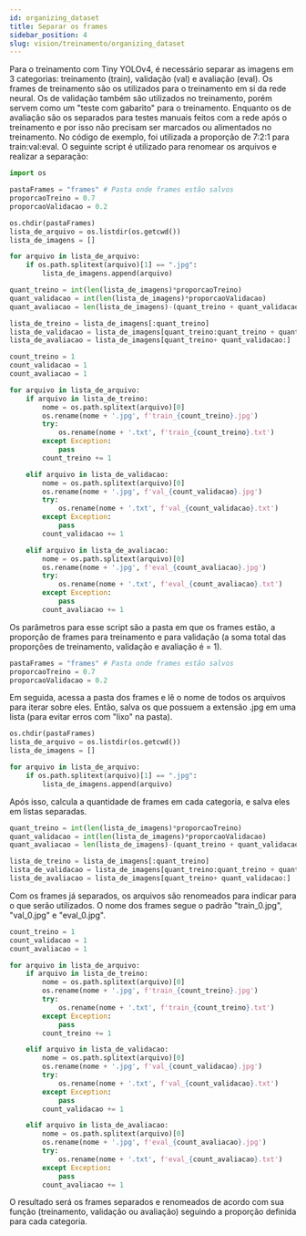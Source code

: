 ```yaml
---
id: organizing_dataset
title: Separar os frames
sidebar_position: 4
slug: vision/treinamento/organizing_dataset
---
```




Para o treinamento com Tiny YOLOv4, é necessário separar as imagens em 3 categorias: treinamento (train), validação (val) e avaliação (eval). Os frames de treinamento são os utilizados para o treinamento em si da rede neural. Os de validação também são utilizados no treinamento, porém servem como um "teste com gabarito" para o treinamento. Enquanto os de avaliação são os separados para testes manuais feitos com a rede após o treinamento e por isso não precisam ser marcados ou alimentados no treinamento. No código de exemplo, foi utilizada a proporção de 7:2:1 para train:val:eval. O seguinte script é utilizado para renomear os arquivos e realizar a separação:

```py
import os

pastaFrames = "frames" # Pasta onde frames estão salvos
proporcaoTreino = 0.7
proporcaoValidacao = 0.2

os.chdir(pastaFrames)
lista_de_arquivo = os.listdir(os.getcwd())
lista_de_imagens = []

for arquivo in lista_de_arquivo:
    if os.path.splitext(arquivo)[1] == ".jpg":
        lista_de_imagens.append(arquivo)

quant_treino = int(len(lista_de_imagens)*proporcaoTreino)
quant_validacao = int(len(lista_de_imagens)*proporcaoValidacao)
quant_avaliacao = len(lista_de_imagens)-(quant_treino + quant_validacao)

lista_de_treino = lista_de_imagens[:quant_treino]
lista_de_validacao = lista_de_imagens[quant_treino:quant_treino + quant_validacao]
lista_de_avaliacao = lista_de_imagens[quant_treino+ quant_validacao:]

count_treino = 1
count_validacao = 1
count_avaliacao = 1

for arquivo in lista_de_arquivo:
    if arquivo in lista_de_treino:
        nome = os.path.splitext(arquivo)[0]
        os.rename(nome + '.jpg', f'train_{count_treino}.jpg')
        try:
            os.rename(nome + '.txt', f'train_{count_treino}.txt')
        except Exception:
            pass
        count_treino += 1

    elif arquivo in lista_de_validacao:
        nome = os.path.splitext(arquivo)[0]
        os.rename(nome + '.jpg', f'val_{count_validacao}.jpg')
        try:
            os.rename(nome + '.txt', f'val_{count_validacao}.txt')
        except Exception:
            pass
        count_validacao += 1

    elif arquivo in lista_de_avaliacao:
        nome = os.path.splitext(arquivo)[0]
        os.rename(nome + '.jpg', f'eval_{count_avaliacao}.jpg')
        try:
            os.rename(nome + '.txt', f'eval_{count_avaliacao}.txt')
        except Exception:
            pass
        count_avaliacao += 1

```

Os parâmetros para esse script são a pasta em que os frames estão, a proporção de frames para treinamento e para validação (a soma total das proporções de treinamento, validação e avaliação é = 1).

```py
pastaFrames = "frames" # Pasta onde frames estão salvos
proporcaoTreino = 0.7
proporcaoValidacao = 0.2
```

Em seguida, acessa a pasta dos frames e lê o nome de todos os arquivos para iterar sobre eles. Então, salva os que possuem a extensão .jpg em uma lista (para evitar erros com "lixo" na pasta).

```py
os.chdir(pastaFrames)
lista_de_arquivo = os.listdir(os.getcwd())
lista_de_imagens = []

for arquivo in lista_de_arquivo:
    if os.path.splitext(arquivo)[1] == ".jpg":
        lista_de_imagens.append(arquivo)
```

Após isso, calcula a quantidade de frames em cada categoria, e salva eles em listas separadas.

```py
quant_treino = int(len(lista_de_imagens)*proporcaoTreino)
quant_validacao = int(len(lista_de_imagens)*proporcaoValidacao)
quant_avaliacao = len(lista_de_imagens)-(quant_treino + quant_validacao)

lista_de_treino = lista_de_imagens[:quant_treino]
lista_de_validacao = lista_de_imagens[quant_treino:quant_treino + quant_validacao]
lista_de_avaliacao = lista_de_imagens[quant_treino+ quant_validacao:]
```

Com os frames já separados, os arquivos são renomeados para indicar para o que serão utilizados. O nome dos frames segue o padrão "train_0.jpg", "val_0.jpg" e "eval_0.jpg".

```py
count_treino = 1
count_validacao = 1
count_avaliacao = 1

for arquivo in lista_de_arquivo:
    if arquivo in lista_de_treino:
        nome = os.path.splitext(arquivo)[0]
        os.rename(nome + '.jpg', f'train_{count_treino}.jpg')
        try:
            os.rename(nome + '.txt', f'train_{count_treino}.txt')
        except Exception:
            pass
        count_treino += 1

    elif arquivo in lista_de_validacao:
        nome = os.path.splitext(arquivo)[0]
        os.rename(nome + '.jpg', f'val_{count_validacao}.jpg')
        try:
            os.rename(nome + '.txt', f'val_{count_validacao}.txt')
        except Exception:
            pass
        count_validacao += 1

    elif arquivo in lista_de_avaliacao:
        nome = os.path.splitext(arquivo)[0]
        os.rename(nome + '.jpg', f'eval_{count_avaliacao}.jpg')
        try:
            os.rename(nome + '.txt', f'eval_{count_avaliacao}.txt')
        except Exception:
            pass
        count_avaliacao += 1
```

O resultado será os frames separados e renomeados de acordo com sua função (treinamento, validação ou avaliação) seguindo a proporção definida para cada categoria.